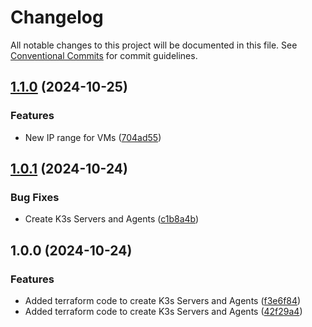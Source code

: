# Changelog

All notable changes to this project will be documented in this file. See
[Conventional Commits](https://conventionalcommits.org) for commit guidelines.

## [1.1.0](https://github.com/bcochofel/homelab-proxmox-k3s/compare/1.0.1...1.1.0) (2024-10-25)

### Features

* New IP range for VMs ([704ad55](https://github.com/bcochofel/homelab-proxmox-k3s/commit/704ad55605fe33346672b48f8d0129550d63cc4f))

## [1.0.1](https://github.com/bcochofel/homelab-proxmox-k3s/compare/1.0.0...1.0.1) (2024-10-24)

### Bug Fixes

* Create K3s Servers and Agents ([c1b8a4b](https://github.com/bcochofel/homelab-proxmox-k3s/commit/c1b8a4bc966c5d8c8cb7b57108488386a5acdf87))

## 1.0.0 (2024-10-24)

### Features

* Added terraform code to create K3s Servers and Agents ([f3e6f84](https://github.com/bcochofel/homelab-proxmox-k3s/commit/f3e6f84e601553b54b5b257a62f321c2a8d52bdb))
* Added terraform code to create K3s Servers and Agents ([42f29a4](https://github.com/bcochofel/homelab-proxmox-k3s/commit/42f29a45e710929880bd1eef0f7cd010689c462b))
